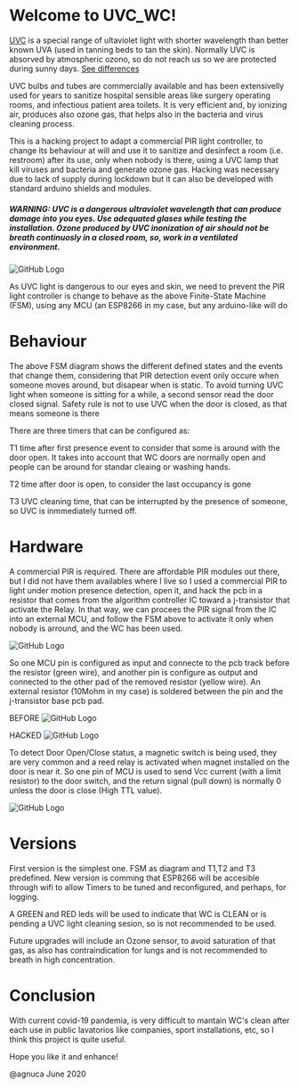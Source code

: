 # Welcome to UVC_WC!

[UVC](https://en.wikipedia.org/wiki/Ultraviolet#UVC) is a special range of ultaviolet light with shorter wavelength than better known UVA (used in tanning beds to tan the skin). Normally UVC is absorved by atmospheric ozono, so do not reach us so we are protected during sunny days. [See differences](https://www.sungrubbies.com/blogs/news-articles/uva-uvb-radiation)

UVC bulbs and tubes are commercially available and has been extensivelly used for years to sanitize hospital sensible areas like surgery operating rooms,  and infectious patient area toilets. It is very efficient and, by ionizing air, produces also ozone gas, that helps also in the bacteria and virus cleaning process.

This is a hacking project to adapt a commercial PIR light controller, to change its behaviour at will and use it to sanitize and desinfect a room (i.e. restroom) after its use, only when nobody is there, using a UVC lamp that kill viruses and bacteria and generate ozone gas. Hacking was necessary due to lack of supply during lockdown but it can also be developed with standard arduino shields and modules. 

##### WARNING: UVC is a dangerous ultraviolet wavelength that can produce damage into you eyes. Use adequated glases while testing the installation. Ozone produced by UVC inonization of air should not be breath continuosly in a closed room, so, work in a ventilated environment.


![GitHub Logo](/images/uvc_wc_fsm.jpg)


As UVC light is dangerous to our eyes and skin, we need to prevent the PIR light controller is change to behave as the above Finite-State Machine (FSM), using any MCU (an ESP8266 in my case, but any arduino-like will do

# Behaviour

The above FSM diagram shows the different defined states and the events that change them, considering that PIR detection event only occure when someone moves around, but disapear when is static.
To avoid turning UVC light when someone is sitting for a while, a second sensor read the door closed signal. Safety rule is not to use UVC when the door is  closed, as that means someone is there

There are three timers that can be configured as:

T1 time after first presence event to consider that some is around with the door open. It takes into account that WC doors are normally open and people can be around for standar cleaing or washing hands. 

T2 time after door is open, to consider the last occupancy is gone

T3 UVC cleaning time, that can be interrupted by the presence of someone, so UVC is inmmediately turned off.

# Hardware

A commercial PIR is required. There are affordable PIR modules out there, but I did not have them availables where I live so I used a commercial PIR to light under motion presence detection, open it, and hack the pcb in a resistor that comes from the algorithm controller IC toward a j-transistor that activate the Relay. In that way, we can procees the PIR signal from the IC into an external MCU, and follow the FSM above to activate it only when nobody is arround, and the WC has been used. 

![GitHub Logo](/images/PIR.jpg)


So one MCU pin is configured as input and connecte to the pcb track before the resistor (green wire), and another pin is configure as output and connected to the other pad of the removed resistor (yellow wire). An external resistor (10Mohm in my case) is soldered between the pin and the j-transistor base pcb pad. 

BEFORE
![GitHub Logo](/images/PIR_pcb.jpg)

HACKED
![GitHub Logo](/images/PIRrelayhack.jpg)

To detect Door Open/Close status, a magnetic switch is being used, they are very common and a reed relay is activated when magnet installed on the door is near it. So one pin of MCU is used to send Vcc current (with a limit resistor) to the door switch, and the return signal (pull down) is normally 0 unless the door is close (High TTL value).

![GitHub Logo](/images/door_sensor.jpg)

# Versions

First version is the simplest one. FSM as diagram and T1,T2 and T3 predefined. New version is comming that ESP8266 will be accesible through wifi to allow Timers to be tuned and reconfigured, and perhaps, for logging.

A GREEN and RED leds will be used to indicate that WC is CLEAN or is pending a UVC light cleaning sesion, so is not recommended to be used.

Future upgrades will include an Ozone sensor, to avoid saturation of that gas, as also has contraindication for lungs and is not recommended to breath in high concentration.

# Conclusion

With current covid-19 pandemia, is very difficult to mantain WC's clean after each use in public lavatorios like companies, sport installations, etc, so I think this project is quite useful.

Hope you like it and enhance!

@agnuca June 2020
